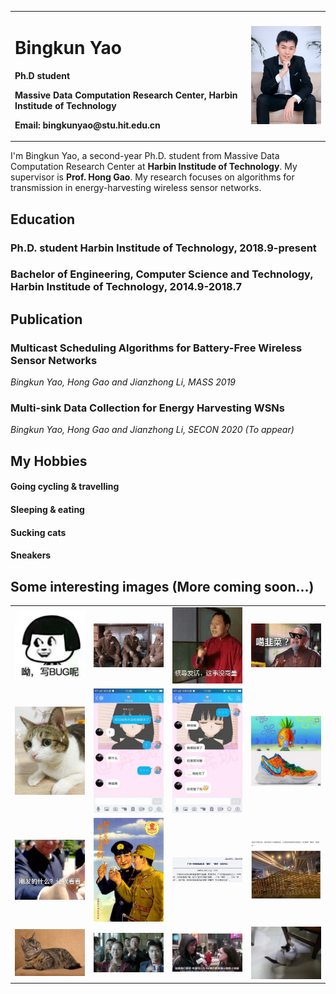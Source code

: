 <table border="0">
  <tr>
    <td width="75%">
      <h1>Bingkun Yao</h1>
      <p><b>Ph.D student</b></p>
      <p><b>Massive Data Computation Research Center, Harbin Institude of Technology</b></p>
      <p><b>Email: bingkunyao@stu.hit.edu.cn</b></p>
    </td>
    <td width="25%">
      <img src="/D5885384-277D-4EE8-8D26-8B6A66DFCDD9.jpeg" width="100%">      
    </td>
  </tr>
</table>

I'm Bingkun Yao, a second-year Ph.D. student from Massive Data Computation Research Center at **Harbin Institude of Technology**. My supervisor is **Prof. Hong Gao**. My research focuses on algorithms for transmission in energy-harvesting wireless sensor networks.

## Education
### Ph.D. student Harbin Institude of Technology, 2018.9-present
### Bachelor of Engineering, Computer Science and Technology, Harbin Institude of Technology, 2014.9-2018.7
## Publication
### Multicast Scheduling Algorithms for Battery-Free Wireless Sensor Networks
*Bingkun Yao, Hong Gao and Jianzhong Li, MASS 2019*
### Multi-sink Data Collection for Energy Harvesting WSNs
*Bingkun Yao, Hong Gao and Jianzhong Li, SECON 2020 (To appear)*
## My Hobbies
#### Going cycling & travelling
#### Sleeping & eating
#### Sucking cats
#### Sneakers
## Some interesting images (More coming soon...)

<table border="0">
  <tr>
    <td width="25%">
      <img src="/1.jpg" width="100%">
    </td>
    <td width="25%">
      <img src="/2.jpg" width="100%">      
    </td>
    <td width="25%">
      <img src="/3.jpg" width="100%">
    </td>
    <td width="25%">
      <img src="/4.jpg" width="100%">      
    </td>
  </tr>
  <tr>
    <td width="25%">
      <img src="/5.jpg" width="100%">
    </td>
    <td width="25%">
      <img src="/7.jpg" width="100%">      
    </td>
    <td width="25%">
      <img src="/6.jpg" width="100%">
    </td>
    <td width="25%">
      <img src="/8.jpg" width="100%">      
    </td>
  </tr>
  <tr>
    <td width="25%">
      <img src="/9.jpg" width="100%">
    </td>
    <td width="25%">
      <img src="/10.jpg" width="100%">      
    </td>
    <td width="25%">
      <img src="/11.jpg" width="100%">
    </td>
    <td width="25%">
      <img src="/12.jpg" width="100%">      
    </td>
  </tr>
  <tr>
    <td width="25%">
      <img src="/13.jpg" width="100%">
    </td>
    <td width="25%">
      <img src="/14.jpg" width="100%">      
    </td>
    <td width="25%">
      <img src="/15.jpg" width="100%">
    </td>
    <td width="25%">
      <img src="/16.jpg" width="100%">      
    </td>
  </tr>
</table>
